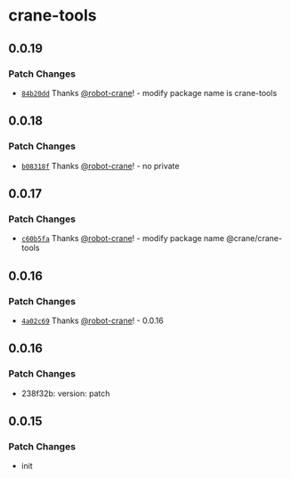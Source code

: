 # crane-tools

## 0.0.19

### Patch Changes

- [`84b20dd`](https://github.com/robot-crane/crane-tools/commit/84b20dd6550e0e45a9ecf540820bb5c46142a2b2) Thanks [@robot-crane](https://github.com/robot-crane)! - modify package name is crane-tools

## 0.0.18

### Patch Changes

- [`b08318f`](https://github.com/robot-crane/crane-tools/commit/b08318f860d0a503c0c2213abeb860f2d351396d) Thanks [@robot-crane](https://github.com/robot-crane)! - no private

## 0.0.17

### Patch Changes

- [`c60b5fa`](https://github.com/robot-crane/crane-tools/commit/c60b5fa6ed3905222127e9cbfacc84da3dbc4bd2) Thanks [@robot-crane](https://github.com/robot-crane)! - modify package name @crane/crane-tools

## 0.0.16

### Patch Changes

- [`4a02c69`](https://github.com/robot-crane/crane-tools/commit/4a02c695c457d779a0ad0946eaf43f4a7c3c8856) Thanks [@robot-crane](https://github.com/robot-crane)! - 0.0.16

## 0.0.16

### Patch Changes

- 238f32b: version: patch

## 0.0.15

### Patch Changes

- init
